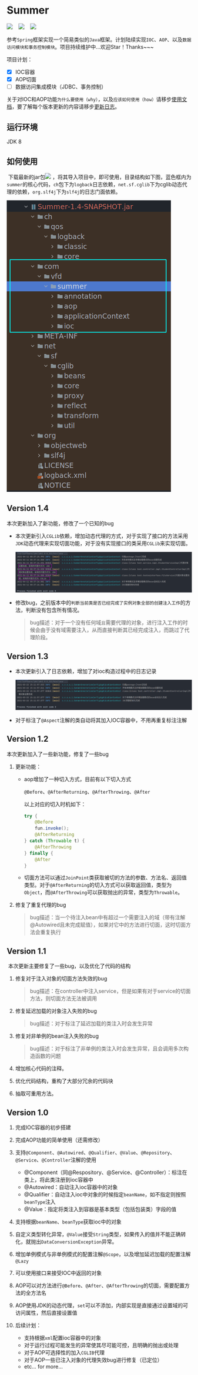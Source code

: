 # Summer

[![](https://img.shields.io/badge/Release-v1.4-orange)](https://github.com/vfdxvffd/Summer/releases/tag/v1.4) &nbsp;&nbsp;&nbsp;[![](https://img.shields.io/badge/%E4%BD%BF%E7%94%A8%E6%96%87%E6%A1%A3-Summer-informational)](Summer使用文档.md) &nbsp;&nbsp;&nbsp;[![](https://img.shields.io/badge/%E6%9B%B4%E6%96%B0%E6%97%A5%E5%BF%97-log-important)](Summer更新日志.md)

​		参考`Spring`框架实现一个简易类似的`Java`框架。计划陆续实现`IOC`、`AOP`、以及`数据访问模块和事务控制模块`。项目持续维护中...欢迎Star！Thanks~~~

项目计划：

- [x] IOC容器
- [x] AOP切面
- [ ] 数据访问集成模块（JDBC、事务控制）

​		关于对IOC和AOP功能`为什么要使用（why）`，以及`应该如何使用（how）`请移步[使用文档](Summer使用文档.md)，要了解每个版本更新的内容请移步[更新日志](Summer更新日志.md)。

## 运行环境

JDK 8

## 如何使用

​		下载最新的jar包[![](https://img.shields.io/badge/Release-v1.4-orange)](https://github.com/vfdxvffd/Summer/releases/tag/v1.4) ，将其导入项目中，即可使用，目录结构如下图，蓝色框内为`summer`的核心代码，`ch`包下为`logback`日志依赖，`net.sf.cglib`下为cglib动态代理的依赖，`org.slf4j`下为`slf4j`的日志门面依赖。

![](img/2021-04-11_00-45.png)

## Version 1.4

本次更新加入了新功能，修改了一个已知的bug

- 本次更新引入`CGLib`依赖，增加动态代理的方式，对于实现了接口的方法采用`JDK`动态代理来实现切面功能，对于没有实现接口的类采用`CGLib`来实现切面。

    ![](img/2021-04-11_00-39.png)

- 修改bug，之前版本中的`判断当前类是否已经完成了实例对象全部的创建注入工作`的方法，判断没有包含所有情况。

    > bug描述：对于一个没有任何域`且`需要代理的对象，进行注入工作的时候会由于没有域需要注入，从而直接判断其已经完成注入，而跳过了代理阶段。

## Version 1.3

- 本次更新引入了日志依赖，增加了对ioc构造过程中的日志记录

    ![](img/2021-03-22_15-12.png)

- 对于标注了`@Aspect`注解的类自动将其加入IOC容器中，不用再重复标注注解

## Version 1.2

本次更新加入了一些新功能，修复了一些bug

1. 更新功能：

    - aop增加了一种切入方式，目前有以下切入方式

        `@Before`、`@AfterReturning`、`@AfterThrowing`、`@After`

        以上对应的切入时机如下：

        ```java
        try {
            @Before
            fun.invoke();
            @AfterReturning
        } catch (Throwable t) {
            @AfterThrowing
        } finally {
            @After
        }
        ```

    - 切面方法可以通过`JoinPoint`类获取被切的方法的参数、方法名、返回值类型。对于`@AfterReturning`的切入方式可以获取返回值，类型为`Object`，而`@AfterThrowing`可以获取抛出的异常，类型为`Throwable`。

2. 修复了重复代理的bug

    > bug描述：当一个待注入bean中有超过一个需要注入的域（带有注解@Autowired且未完成赋值），如果对它中的方法进行切面，这时切面方法会重复执行

## Version 1.1

​		本次更新主要修复了一些bug，以及优化了代码的结构

1. 修复对于注入对象的切面方法失效的bug

    > bug描述：在controller中注入service，但是如果有对于service的切面方法，则切面方法无法被调用

2. 修复延迟加载的对象注入失败的bug

    > bug描述：对于标注了延迟加载的类注入时会发生异常

3. 修复对非单例的bean注入失败的bug

    > bug描述：对于标注了非单例的类注入时会发生异常，且会调用多次构造函数的问题

4. 增加核心代码的注释。

5. 优化代码结构，重构了大部分冗余的代码块

6. 抽取可重用方法。

## Version 1.0

1. 完成IOC容器的初步搭建

2. 完成AOP功能的简单使用（还需修改）

3. 支持`@Component`、`@Autowired`、`@Qualifier`、`@Value`、`@Repository`、`@Service`、`@Controller`注解的使用
    - @Component（同@Respository、@Service、@Controller）：标注在类上，将此类注册到ioc容器中
    - @Autowired：自动注入ioc容器中的对象
    - @Qualifier：自动注入ioc中对象的时候指定`beanName`，如不指定则按照`beanType`注入
    - @Value：指定将类注入到容器是基本类型（包括包装类）字段的值

4. 支持根据`beanName`、`beanType`获取ioc中的对象

5. 自定义类型转化异常，`@Value`接受`String`类型，如果传入的值并不能正确转化，就抛出`DataConversionException`异常。

6. 增加单例模式与非单例模式的配置注解`@Scope`，以及增加延迟加载的配置注解`@Lazy`

7. 可以使用接口来接受IOC中返回的对象

8. AOP可以对方法进行`@Before`、`@After`、`@AfterThrowing`的切面，需要配置方法的全方法名

9. AOP使用JDK的动态代理，`set`可以不添加，内部实现是直接通过设置域的可访问属性，然后直接设置值

10. 后续计划：
    - 支持根据`xml`配置ioc容器中的对象
    - 对于运行过程可能发生的异常使其尽可能可控，且明确的抛出或处理
    - 对于AOP可选择性的加入`CGLIB`代理
    - 对于AOP一些已注入对象的代理失效bug进行修复（已定位）
    - etc...   for more...
